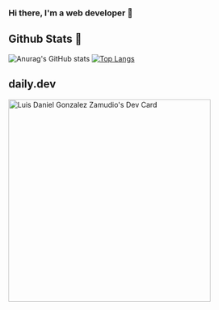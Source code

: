 ### Hi there, I'm a web developer 👋

## Github Stats :pushpin:
![Anurag's GitHub stats](https://github-readme-stats.vercel.app/api?username=DanielGlzZ&show_icons=true&hide=stars&theme=ayu-mirage&hide_border=true&)
[![Top Langs](https://github-readme-stats.vercel.app/api/top-langs/?username=DanielGlzZ&layout=compact&theme=ayu-mirage&hide_border=true)](https://github.com/anuraghazra/github-readme-stats)

## daily.dev
<a href="https://app.daily.dev/DanielGlzZ"><img src="https://api.daily.dev/devcards/b00debb1bd9b4916b84cfd306140aa7b.png?r=twv" width="400" alt="Luis Daniel Gonzalez Zamudio's Dev Card"/></a>
